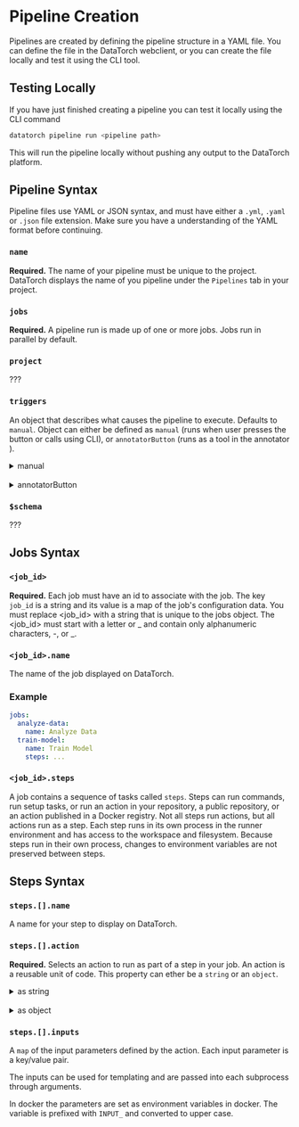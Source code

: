 # Pipeline Creation

Pipelines are created by defining the pipeline structure in a YAML file. You can define the file in the DataTorch webclient, or you can create the file locally and test it using the CLI tool.

## Testing Locally

If you have just finished creating a pipeline you can test it locally using the
CLI command

```sh
datatorch pipeline run <pipeline path>
```

This will run the pipeline locally without pushing any output to the DataTorch
platform.

## Pipeline Syntax

Pipeline files use YAML or JSON syntax, and must have either a `.yml`,
`.yaml` or `.json` file extension. Make sure you have a understanding of the
YAML format before continuing.

### `name`

**Required.** The name of your pipeline must be unique to the project. DataTorch
displays the name of you pipeline under the `Pipelines` tab in your project.

### `jobs`

**Required.** A pipeline run is made up of one or more jobs. Jobs run in
parallel by default.

### `project`
???

### `triggers`
An object that describes what causes the pipeline to execute. Defaults to `manual`. Object can either be defined as `manual` (runs when user presses the button or calls using CLI), or `annotatorButton` (runs as a tool in the annotator ).

<details>
  <summary>manual</summary>

  ```yaml
  project: ${project}
  name: My New Pipeline

  triggers:
    manual:
      role: 'OWNER'
      form: { JSON }
  
  jobs: ...
  ```

  `role` is an optional parameter that refers to the role name the user is required to have.

  `form` is an optional parameter that defines a JSON schema.

</details>

<br />

<details>
  <summary>annotatorButton</summary>

  ```yaml
  project: ${project}
  name: My New Pipeline

  triggers:
    annotatorButton:
      name: "DEXTR"
      icon: brain
      flow: 4-points
  
  jobs: ...
  ```

  `name` **Required.** A unique id string for the annotator action.

  `icon` **Required.** The icon to show on the annotator toolbar to trigger thre pipeline. Currently, the only available icon is `brain`.

  `flow` **Required.** Defines annotator tool user behavior to be used as input to the pipeline.
  Can be `2-points`,`4-points`, or `segmentation`.

</details>

### `$schema`
???

## Jobs Syntax
### `<job_id>`

**Required.** Each job must have an id to associate with the job. The key `job_id` is a string
and its value is a map of the job's configuration data. You must replace
<job_id> with a string that is unique to the jobs object. The <job_id> must
start with a letter or \_ and contain only alphanumeric characters, -, or \_.

### `<job_id>.name`

The name of the job displayed on DataTorch.

### Example

```yaml
jobs:
  analyze-data:
    name: Analyze Data
  train-model:
    name: Train Model
    steps: ...
```

### `<job_id>.steps`

A job contains a sequence of tasks called `steps`. Steps can run commands, run
setup tasks, or run an action in your repository, a public repository, or an
action published in a Docker registry. Not all steps run actions, but all
actions run as a step. Each step runs in its own process in the runner
environment and has access to the workspace and filesystem. Because steps run in
their own process, changes to environment variables are not preserved between
steps.

## Steps Syntax

### `steps.[].name`

A name for your step to display on DataTorch.

### `steps.[].action`

**Required.** Selects an action to run as part of a step in your job. An action
is a reusable unit of code. This property can ether be a `string` or an
`object`. 

<details>
  <summary>as string</summary>

  ```yaml
  name: 'Action Example'
    jobs:
      add:
        steps:
          - name: Python Example
            action: myorg/python@v1
  ```

  Using a `string` will default to using GitHub for downloading the action onto
  the agent. For example, `myorg/python@v1` would download and run the action
  in the github repo `https://github.com/myorg/python` with the tag v1.
  If an `action-datatorch.yaml` file does not exist, the job will fail.

</details>

<br />

<details>
  <summary>as object</summary>

  ```yaml
  name: 'Action Example'
    jobs:
      add:
        steps:
          - name: Python Example
           # This will do the same as above
           # Specify repository, both name and tag are required.
            action:
             name: myorg/python
             tag: v1
             git: git://github.com/myorg/python.git
```

  If you would like to store your actions on a different git service you can also
  specify an object containing the required information. This also may be useful
  if the action is private as you can specify the username and password in the
  URI.

  Object properties:

  - `action.name` **Required.** Name of the action
  - `action.tag` **Required.** Tag (or version) of the action. This tag will be
  used when cloning the repo to specify the `--branch` parameter.
  - `action.git` (Defaults to Github). The URI of the repository to be cloned.
  
</details>

### `steps.[].inputs`

A `map` of the input parameters defined by the action. Each input parameter is a
key/value pair.

The inputs can be used for templating and are passed into each subprocess
through arguments.

In docker the parameters are set as environment variables in docker. The
variable is prefixed with `INPUT_` and converted to upper case.
